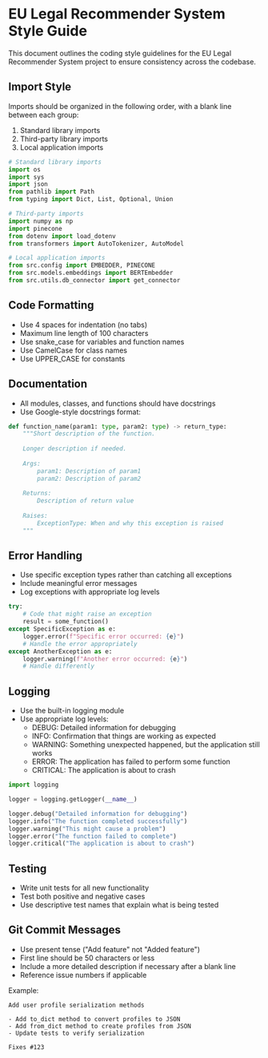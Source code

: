 # EU Legal Recommender System Style Guide

This document outlines the coding style guidelines for the EU Legal Recommender System project to ensure consistency across the codebase.

## Import Style

Imports should be organized in the following order, with a blank line between each group:

1. Standard library imports
2. Third-party library imports
3. Local application imports

```python
# Standard library imports
import os
import sys
import json
from pathlib import Path
from typing import Dict, List, Optional, Union

# Third-party imports
import numpy as np
import pinecone
from dotenv import load_dotenv
from transformers import AutoTokenizer, AutoModel

# Local application imports
from src.config import EMBEDDER, PINECONE
from src.models.embeddings import BERTEmbedder
from src.utils.db_connector import get_connector
```

## Code Formatting

- Use 4 spaces for indentation (no tabs)
- Maximum line length of 100 characters
- Use snake_case for variables and function names
- Use CamelCase for class names
- Use UPPER_CASE for constants

## Documentation

- All modules, classes, and functions should have docstrings
- Use Google-style docstrings format:

```python
def function_name(param1: type, param2: type) -> return_type:
    """Short description of the function.
    
    Longer description if needed.
    
    Args:
        param1: Description of param1
        param2: Description of param2
        
    Returns:
        Description of return value
        
    Raises:
        ExceptionType: When and why this exception is raised
    """
```

## Error Handling

- Use specific exception types rather than catching all exceptions
- Include meaningful error messages
- Log exceptions with appropriate log levels

```python
try:
    # Code that might raise an exception
    result = some_function()
except SpecificException as e:
    logger.error(f"Specific error occurred: {e}")
    # Handle the error appropriately
except AnotherException as e:
    logger.warning(f"Another error occurred: {e}")
    # Handle differently
```

## Logging

- Use the built-in logging module
- Use appropriate log levels:
  - DEBUG: Detailed information for debugging
  - INFO: Confirmation that things are working as expected
  - WARNING: Something unexpected happened, but the application still works
  - ERROR: The application has failed to perform some function
  - CRITICAL: The application is about to crash

```python
import logging

logger = logging.getLogger(__name__)

logger.debug("Detailed information for debugging")
logger.info("The function completed successfully")
logger.warning("This might cause a problem")
logger.error("The function failed to complete")
logger.critical("The application is about to crash")
```

## Testing

- Write unit tests for all new functionality
- Test both positive and negative cases
- Use descriptive test names that explain what is being tested

## Git Commit Messages

- Use present tense ("Add feature" not "Added feature")
- First line should be 50 characters or less
- Include a more detailed description if necessary after a blank line
- Reference issue numbers if applicable

Example:
```
Add user profile serialization methods

- Add to_dict method to convert profiles to JSON
- Add from_dict method to create profiles from JSON
- Update tests to verify serialization

Fixes #123
```
